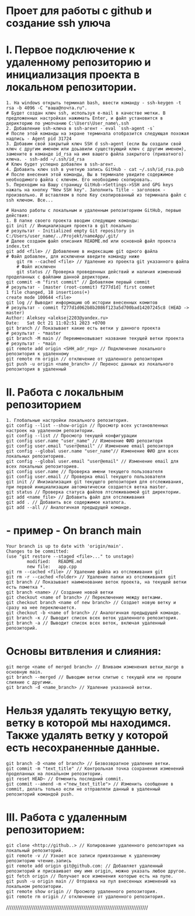 # Проет для работы с github и создание ssh улюча
    
# I. Первое подключение к удаленному репозиторию и инициализация проекта в локальном репозитории.
    1. На windows открыть терминал bash, ввести команду - ssh-keygen -t rsa -b 4096 -C "ваша@почта.ru".
    # Будет создан ключ ssh, используя e-mail в качестве метки. В предложенных настройках нажимать Enter, и файл установится в дерикторию по умолчанию C:\Users\User_name\.ssh
    2. Добавление ssh-ключа в ssh-агент - eval `ssh-agent -s`
    # После этой команды на экране терминала отобразится следующая похожая надпись - Agent pid 31724
    3. Добавим свой закрытый ключ SSH d ssh-agent (если Вы создали свой ключ с другим именем или доьавили существующий ключ с другим именем), замените в команде id_rsa на имя вашего файла закрытого (приватного) ключа. - ssh-add ~/.ssh/id_rsa
    # Ключ будет успешно добавлен в ssh-агент.
    4. Добавить ключ ssh в учетную запись GitHub - cat ~/.ssh/id_rsa.pub
    # После внесения этой команды, Вы в терминале увидите содержимое необходимого файла с ключем. Его необходимо скопировать. 
    5. Переходим на Вашу страницу GitHub->Settings->SSH and GPG keys нажать на кнопку "New SSH key". Заполнить Title - заголовок - произвольно. И вставляем в поле Key скопированный из терминала файл с ssh ключом. Все...

    # Начало работы с локальным и удаленным репозиторием GitHub, первые действия:
    1. В папке своего проекта вводим следующие команды:
    git init // Инициализация проекта в git локально
    # результат - Initialized empty Git repository in C:/Users/user_name/../Projekt/nameApp/.git/
    # Далее создаем файл описания README.md или основной файл проекта index.txt
    git add <file> // Добавление в индексацию git одного файла
    # Файл добавлен, для исключени введите команду ниже
        git rm --cached <file> // Удаление из проекта git указанного файла
        # Файл исключен
        git status // Проверка проведенных действий и наличия изменений проделанных с файлами данной дериктории.
    git commit -m "first commit" // Добавляем первый commit
    # результат - [master (root-commit) f277d1d] first commet
    1 file changed, 18 insertions(+)
    create mode 100644 <file>
    git log // Выводит информацию об истории внесенных комитов
    # результат - commit f277d1d062b8b2086f123a5d700bad14207245c8 (HEAD -> master)
    Author: Aleksey <aleksej2203@yandex.ru>
    Date:   Sat Oct 21 11:02:51 2023 +0700
    git branch // Показывает какие есть ветки у данного проекта
    # результат - *master
    git branch -M main // Переименовывает название текущей ветки проекта
    # результат - *main
    git remote add origin <SHH_adr_rep> // Подключение локального репозитория к удаленному
    git remote rm origin // отключение от удаленного репозитория
    git push -u origin <name_branch> // Перенос данных из локального репозитория в удаленный
# II. Работа с локальным репозиторием
    1. Глобальные настройки локального репозитория. 
    git config --list --show-origin // Просмотр всех установленных настроек на удаленном репозитории.
    git config --list // Просмотр текущей конфигурации
    git config user.name "user_name" // Изменение ФИО репозиторя
    git config user.email "user@email" // Изменение email репозиторя
    git config --global user.name "user_name"// Изменение ФИО для всех локальных репозиториев.
    git config --global user.email "user@email" // Изменение email для всех локальных репозиториев.
    git config user.name // Проверка имени текущего пользователя
    git config user.email // Проверка email текущего пользователя
    git init // Инизиализация git текущего репозитория для отслеживания, при первой инициализации автоматически создается ветка master.
    git status // Проверка статуса файлов лтслеживаемой git директории.
    git add <name_file> // Добавить файл для отслеживания
    git add . // Добавить все содержимое каталога.
    git add --all // Аналогичная предыдущей команде.
# - пример - On branch main
    Your branch is up to date with 'origin/main'.
    Changes to be committed:
    (use "git restore --staged <file>..." to unstage)
            modified:   README.md
            new file:   app.cpp
    git rm --cached <file> // Удаление файла из отслеживания git    
    git rm -r --cached <folder> // Удаление папки из отслеживания git
    git branch // Показывает наименование веток проекта, на текущей ветки есть пометка *.
    git branch <name> // Создание новой ветки
    git checkout <name of branch> // Переключение между ветками.
    git checkout branch <name of new branch> // Создает новую ветку и сразу на нее переключается.
    git checkout -b <name of branch> // Аналогичная предыдущей команде.
    git branch -к // Выводит список всех веток удаленного репозитория.
    git branch -a // Выводит список всех веток, включая удаленный репозиторий.
# Основы витвления и слияния:
    git merge <name of merged branch> // Вливаем изменения ветки_marge в основную main.
    git branch --merged // Выводим ветки слитые с текущей или не прошли слияние с другими.
    git branch -d <name_branch> // Удаление указанной ветки.
# Нельзя удалять текущую ветку, ветку в которой мы находимся. Также удалять ветку у которой есть несохраненные данные.
    git branch -D <name of branch> // Безвозвратное удаление ветки.
    git commit -m "text_title" // Контрольная точка сохранения изменений проделанных на локальном репозитории.
    git reset HEAD~ // Отменить последний commit.
    git commit --amend -m <"new_text_title"> // Изменить сообщение в commit, делать только если не отправляли данный в удаленный репозиторий командой push.
# III. Работа с удаленным репозиторием:
    git clone <http://github..> // Копирование удаленного репозитория на локальный репозиторий.
    git remote -v // Узнает все записи привязанные к удаленному репозиторию чтение.запись
    git remote add origin git@github.com: // Добавляет удаленный репозиторий и присваивает ему имя origin, можно указать любое другое.
    git fetch origin // Получает все изменения которые есть на пуле.
    git push -u origin main // Отправка на пул внесенных изменений на локальном репозитории.
    git remote show origin // Просмотр удаленного репозитория.
    git remote rm origin // отключение от удаленного репозитория.
/////////////////////////////////////////////////////////////////////////////